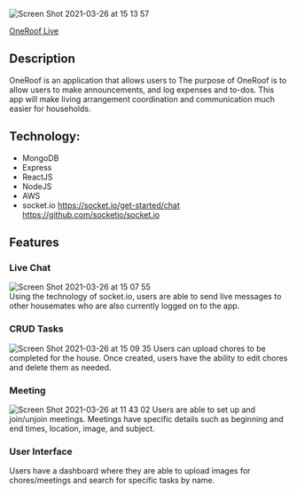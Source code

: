 ![Screen Shot 2021-03-26 at 15 13 57](https://user-images.githubusercontent.com/68726214/112697990-ec1ad080-8e45-11eb-8cfa-9f4b9c331e50.png)

[OneRoof Live](http://mern-oneroof.herokuapp.com/#/)

## Description
OneRoof is an application that allows users to 
The purpose of OneRoof is to allow users to make announcements, and log expenses and to-dos. This app will make living arrangement coordination and communication much easier for households.		

## Technology:
* MongoDB
* Express
* ReactJS
* NodeJS
* AWS
* socket.io
https://socket.io/get-started/chat
https://github.com/socketio/socket.io

## Features
### Live Chat
![Screen Shot 2021-03-26 at 15 07 55](https://user-images.githubusercontent.com/68726214/112697744-79a9f080-8e45-11eb-838f-edb2fa291374.png)
<br />
Using the technology of socket.io, users are able to send live messages to other housemates who are also currently logged on to the app. 

### CRUD Tasks
![Screen Shot 2021-03-26 at 15 09 35](https://user-images.githubusercontent.com/68726214/112697749-7adb1d80-8e45-11eb-944f-70466ff09044.png)
Users can upload chores to be completed for the house. Once created, users have the ability to edit chores and delete them as needed. 

### Meeting
![Screen Shot 2021-03-26 at 11 43 02](https://user-images.githubusercontent.com/68726214/112679823-da2b3480-8e29-11eb-987b-b769a552154f.png)
Users are able to set up and join/unjoin meetings. Meetings have specific details such as beginning and end times, location, image, and subject.

### User Interface
Users have a dashboard where they are able to upload images for chores/meetings and search for specific tasks by name.
